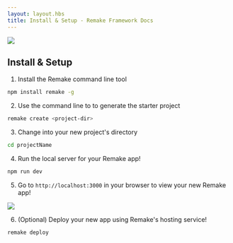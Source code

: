 ```yaml
---
layout: layout.hbs
title: Install & Setup - Remake Framework Docs
---
```


<img class="image--small image--center" src="https://remake.s3.amazonaws.com/smartsharp/03.svg">

## Install & Setup

1. Install the Remake command line tool

```bash
npm install remake -g
```

2. Use the command line to to generate the starter project

```bash
remake create <project-dir>
```

3. Change into your new project's directory

```bash
cd projectName
```

4. Run the local server for your Remake app!

```bash
npm run dev
```

5. Go to `http://localhost:3000` in your browser to view your new Remake app!

<img class="border rounded" src="/static/kanban-screenshot.png">

6. (Optional) Deploy your new app using Remake's hosting service!

```bash
remake deploy
```



